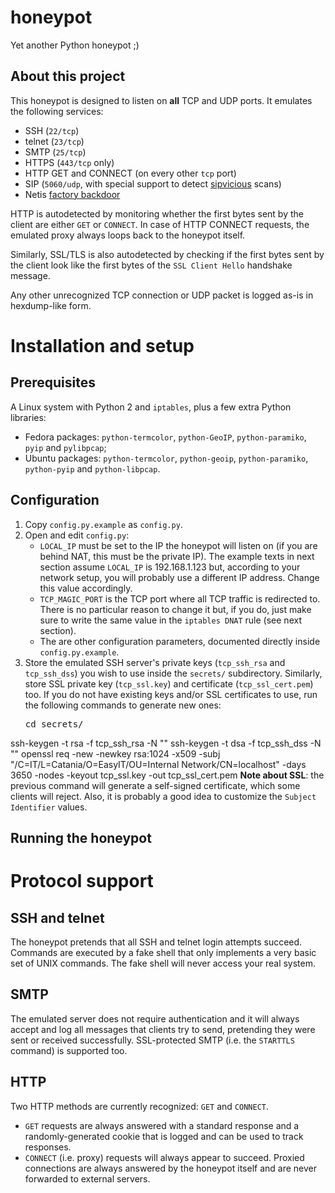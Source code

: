 # honeypot
Yet another Python honeypot ;)

## About this project
This honeypot is designed to listen on **all** TCP and UDP ports. It emulates the following services:
 * SSH (`22/tcp`)
 * telnet (`23/tcp`)
 * SMTP (`25/tcp`)
 * HTTPS (`443/tcp` only)
 * HTTP GET and CONNECT (on every other `tcp` port)
 * SIP (`5060/udp`, with special support to detect [sipvicious](https://github.com/sandrogauci/sipvicious) scans)
 * Netis [factory backdoor](http://blog.trendmicro.com/trendlabs-security-intelligence/netis-routers-leave-wide-open-backdoor/)

HTTP is autodetected by monitoring whether the first bytes sent by the client are either `GET` or `CONNECT`. In case of HTTP CONNECT requests, the emulated proxy always loops back to the honeypot itself.

Similarly, SSL/TLS is also autodetected by checking if the first bytes sent by the client look like the first bytes of the `SSL Client Hello` handshake message.

Any other unrecognized TCP connection or UDP packet is logged as-is in hexdump-like form.

# Installation and setup

## Prerequisites
A Linux system with Python 2 and `iptables`, plus a few extra Python libraries:
 * Fedora packages: `python-termcolor`, `python-GeoIP`, `python-paramiko`, `pyip` and `pylibpcap`;
 * Ubuntu packages: `python-termcolor`, `python-geoip`, `python-paramiko`, `python-pyip` and `python-libpcap`.

## Configuration
 1. Copy `config.py.example` as `config.py`.
 2. Open and edit `config.py`:
     * `LOCAL_IP` must be set to the IP the honeypot will listen on (if you are behind NAT, this must be the private IP). The example texts in next section assume `LOCAL_IP` is 192.168.1.123 but, according to your network setup, you will probably use a different IP address. Change this value accordingly.
     * `TCP_MAGIC_PORT` is the TCP port where all TCP traffic is redirected to. There is no particular reason to change it but, if you do, just make sure to write the same value in the `iptables DNAT` rule (see next section).
     * The are other configuration parameters, documented directly inside `config.py.example`.
 3. Store the emulated SSH server's private keys (`tcp_ssh_rsa` and `tcp_ssh_dss`) you wish to use inside the `secrets/` subdirectory. Similarly, store SSL private key (`tcp_ssl.key`) and certificate (`tcp_ssl_cert.pem`) too. If you do not have existing keys and/or SSL certificates to use, run the following commands to generate new ones:
    <pre>cd secrets/
ssh-keygen -t rsa -f tcp_ssh_rsa -N ""
ssh-keygen -t dsa -f tcp_ssh_dss -N ""
openssl req -new -newkey rsa:1024 -x509 -subj "/C=IT/L=Catania/O=EasyIT/OU=Internal Network/CN=localhost" -days 3650 -nodes -keyout tcp_ssl.key -out tcp_ssl_cert.pem
</pre>
    **Note about SSL**: the previous command will generate a self-signed certificate, which some clients will reject. Also, it is probably a good idea to customize the `Subject Identifier` values.

## Running the honeypot

# Protocol support

## SSH and telnet
The honeypot pretends that all SSH and telnet login attempts succeed. Commands are executed by a fake shell that only implements a very basic set of UNIX commands. The fake shell will never access your real system.

## SMTP
The emulated server does not require authentication and it will always accept and log all messages that clients try to send, pretending they were sent or received successfully. SSL-protected SMTP (i.e. the `STARTTLS` command) is supported too.

## HTTP
Two HTTP methods are currently recognized: `GET` and `CONNECT`.
 * `GET` requests are always answered with a standard response and a randomly-generated cookie that is logged and can be used to track responses.
 * `CONNECT` (i.e. proxy) requests will always appear to succeed. Proxied connections are always answered by the honeypot itself and are never forwarded to external servers.

